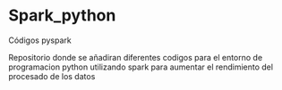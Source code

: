 # Spark_python
Códigos pyspark 

Repositorio donde se añadiran diferentes codigos para el entorno de programacion python utilizando spark para aumentar el rendimiento del procesado de los datos 
